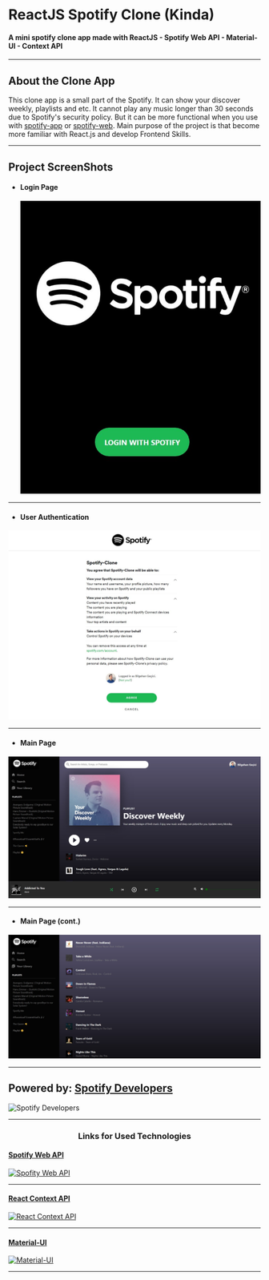 


# ReactJS Spotify Clone (Kinda)

#### A mini spotify clone app made with **ReactJS - Spotify Web API - Material-UI - Context API** #####

--- 

## About the Clone App

This clone app is a small part of the Spotify. It can show your discover weekly, playlists and etc. It cannot play any music longer than 30 seconds due to Spotify's security policy. But it can be more functional when you use with [spotify-app](https://www.spotify.com/tr/download/other/) or [spotify-web](https://www.spotify.com/). Main purpose of the project is that become more familiar with React.js and develop Frontend Skills. 

---

## Project ScreenShots

* <h4> Login Page </h4>
  
  ![Login Page](https://github.com/Bgstatic/ReactJS-Spotify-Clone/blob/master/readme/LoginPage.jpg)
  
---

* <h4> User Authentication </h4>

![UserAuthentication](https://github.com/Bgstatic/ReactJS-Spotify-Clone/blob/master/readme/UserAuthentication.jpg)

---

* <h4> Main Page </h4>

![MainPage](https://github.com/Bgstatic/ReactJS-Spotify-Clone/blob/master/readme/MainPage.jpg)

---

* <h4> Main Page (cont.) </h4>

![MainPage2](https://github.com/Bgstatic/ReactJS-Spotify-Clone/blob/master/readme/MainPage2.jpg)

---

## Powered by: [Spotify Developers](https://developer.spotify.com/) ## 

![Spotify Developers](https://developer.spotify.com/assets/FBImage.png)

---

<h3 align="center">Links for Used Technologies</h3>

<a href="https://developer.spotify.com/documentation/web-api/" target= "_blank"><h4>Spotify Web API</h4></a>

[![Spofity Web API](https://developer.spotify.com/assets/WebAPI_intro.png)](https://developer.spotify.com/documentation/web-api/)

---

<a href="https://reactjs.org/docs/context.html" target= "_blank"><h4>React Context API</h4></a>

[![React Context API](https://www.qed42.com/sites/default/files/2020-05/Context%20API%20in%20React%20with%20Hooks.png)](https://reactjs.org/docs/context.html)

---

<a href="https://material-ui.com/" target= "_blank"><h4>Material-UI</h4></a>

[![Material-UI](https://i.morioh.com/2020/01/11/cfd101025c1a.jpg)](https://material-ui.com/)

---







